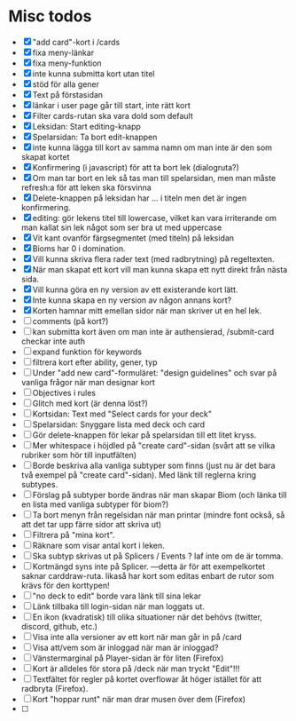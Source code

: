 # Misc todos
- [x] "add card"-kort i /cards
- [x] fixa meny-länkar
- [x] fixa meny-funktion
- [x] inte kunna submitta kort utan titel
- [x] stöd för alla gener
- [x] Text på förstasidan
- [x] länkar i user page går till start, inte rätt kort
- [x] Filter cards-rutan ska vara dold som default
- [x] Leksidan: Start editing-knapp
- [x] Spelarsidan: Ta bort edit-knappen
- [x] inte kunna lägga till kort av samma namn om man inte är den som skapat kortet
- [x] Konfirmering (i javascript) för att ta bort lek (dialogruta?)
- [x] Om man tar bort en lek så tas man till spelarsidan, men man måste refresh:a för att leken ska försvinna
- [x] Delete-knappen på leksidan har ... i titeln men det är ingen konfirmering.
- [x] editing: <lektitel> gör lekens titel till lowercase, vilket kan vara irriterande om man kallat sin lek något som ser bra ut med uppercase
- [x] Vit kant ovanför färgsegmentet (med titeln) på leksidan
- [x] Bioms har 0 i domination.
- [x] Vill kunna skriva flera rader text (med radbrytning) på regeltexten.
- [x] När man skapat ett kort vill man kunna skapa ett nytt direkt från nästa sida.
- [x] Vill kunna göra en ny version av ett existerande kort lätt.
- [x] Inte kunna skapa en ny version av någon annans kort?
- [x] Korten hamnar mitt emellan sidor när man skriver ut en hel lek.
- [ ] comments (på kort?)
- [ ] kan submitta kort även om man inte är authensierad, /submit-card checkar inte auth
- [ ] expand funktion för keywords
- [ ] filtrera kort efter ability, gener, typ
- [ ] Under "add new card"-formuläret: "design guidelines" och svar på vanliga frågor när man designar kort
- [ ] Objectives i rules
- [ ] Glitch med kort (är denna löst?)
- [ ] Kortsidan: Text med "Select cards for your deck"
- [ ] Spelarsidan: Snyggare lista med deck och card
- [ ] Gör delete-knappen för lekar på spelarsidan till ett litet kryss.
- [ ] Mer whitespace i höjdled på "create card"-sidan (svårt att se vilka rubriker som hör till inputfälten)
- [ ] Borde beskriva alla vanliga subtyper som finns (just nu är det bara två exempel på "create card"-sidan). Med länk till reglerna kring subtypes.
- [ ] Förslag på subtyper borde ändras när man skapar Biom (och länka till en lista med vanliga subtyper för biom?)
- [ ] Ta bort menyn från regelsidan när man printar (mindre font också, så att det tar upp färre sidor att skriva ut)
- [ ] Filtrera på "mina kort".
- [ ] Räknare som visar antal kort i leken.
- [ ] Ska subtyp skrivas ut på Splicers / Events ? Iaf inte om de är tomma.
- [ ] Kortmängd syns inte på Splicer. —detta är för att exempelkortet saknar carddraw-ruta. likaså har kort som editas enbart de rutor som krävs för den korttypen!
- [ ] "no deck to edit" borde vara länk till sina lekar
- [ ] Länk tillbaka till login-sidan när man loggats ut.
- [ ] En ikon (kvadratisk) till olika situationer när det behövs (twitter, discord, github, etc.)
- [ ] Visa inte alla versioner av ett kort när man går in på /card
- [ ] Visa att/vem som är inloggad när man är inloggad?
- [ ] Vänstermarginal på Player-sidan är för liten (Firefox)
- [ ] Kort är alldeles för stora på /deck när man tryckt "Edit"!!!
- [ ] Textfältet för regler på kortet overflowar åt höger istället för att radbryta (Firefox).
- [ ] Kort "hoppar runt" när man drar musen över dem (Firefox)
- [ ] 
